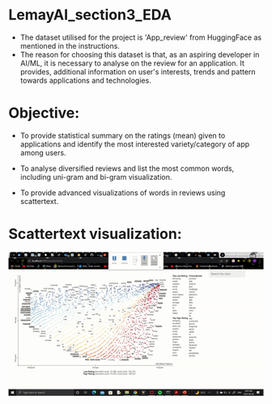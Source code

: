 # LemayAI_section3_EDA

- The dataset utilised for the project is 'App_review' from HuggingFace as mentioned in the instructions.
- The reason for choosing this dataset is that, as an aspiring developer in AI/ML, it is necessary to analyse on the review for an application. It provides, additional information on user's interests, trends and pattern towards applications and technologies.<br>
# Objective: <br>
- To provide statistical summary on the ratings (mean) given to applications and identify the most interested variety/category of app among users.  <br>

- To analyse diversified reviews and list the most common words, including uni-gram and bi-gram visualization. <br>

- To provide advanced visualizations of words in reviews using scattertext.

# Scattertext visualization:
![](https://github.com/vivii9630/LemayAI_section3_EDA/blob/main/images/text_gif.gif)
